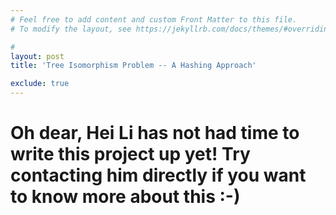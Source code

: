 ```yaml
---
# Feel free to add content and custom Front Matter to this file.
# To modify the layout, see https://jekyllrb.com/docs/themes/#overriding-theme-defaults

#
layout: post
title: 'Tree Isomorphism Problem -- A Hashing Approach'

exclude: true
---
```


# Oh dear, Hei Li has not had time to write this project up yet! Try contacting him directly if you want to know more about this :-)